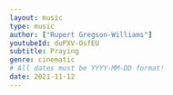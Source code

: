 ```yaml
---
layout: music
type: music
author: ["Rupert Gregson-Williams"]
youtubeId: duPXV-OsfEU
subtitle: Praying
genre: cinematic
# All dates must be YYYY-MM-DD format!
date: 2021-11-12
---
```

